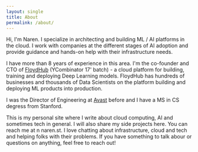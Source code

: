 ```yaml
---
layout: single
title: About
permalink: /about/
---
```


Hi, I'm Naren. I specialize in architecting and building ML / AI platforms in the cloud. I work with companies 
at the different stages of AI adoption and provide guidance and hands-on help with their infrastructure needs.

I have more than 8 years of experience in this area. I'm the co-founder and CTO of [FloydHub](https://www.floydhub.com/) (YCombinator 17' batch) - a cloud platform for building, training and deploying Deep Learning models. FloydHub has hundreds of businesses and thousands of Data Scientists on the platform building and deploying ML products into production.

I was the Director of Engineering at [Avast](https://www.avast.com/en-us/index) before and I have a MS in CS degress from Stanford.

This is my personal site where I write about cloud computing, AI and sometimes tech in general. I will also 
share my side projects here. You can reach me at n <at> naren.st. I love chatting about infrastructure, cloud 
and tech and helping folks with their problems. If you have something to talk abour or questions on anything, 
feel free to reach out!